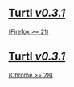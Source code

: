 <div class="button-row">
    <div class="button huge firefox">
        <a href="/download/firefox-0.3.1.xpi">
            <h2>Turtl <em>v0.3.1</em></h2>
            <small>(Firefox >= 21)</small>
        </a>
    </div>
    <div class="button huge chrome">
        <a href="/download/chrome-0.3.1.crx">
            <h2>Turtl <em>v0.3.1</em></h2>
            <small>(Chrome >= 28)</small>
        </a>
    </div>
</div>


